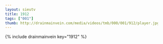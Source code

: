 ```yaml
--- 
layout: sieutv
title: 1912
tags: ["001"]
thumb: http://drainmainvein.com/media/videos/tmb/000/001/912/player.jpg
---
```

{% include drainmainvein key="1912" %} 
